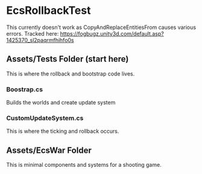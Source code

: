 # EcsRollbackTest

This currently doesn't work as CopyAndReplaceEntitiesFrom causes various errors. Tracked here: https://fogbugz.unity3d.com/default.asp?1425370_sl2paqrmfhihfo0s

## Assets/Tests Folder (start here)
This is where the rollback and bootstrap code lives.

### Boostrap.cs
Builds the worlds and create update system

### CustomUpdateSystem.cs
This is where the ticking and rollback occurs.

## Assets/EcsWar Folder 
This is minimal components and systems for a shooting game.


